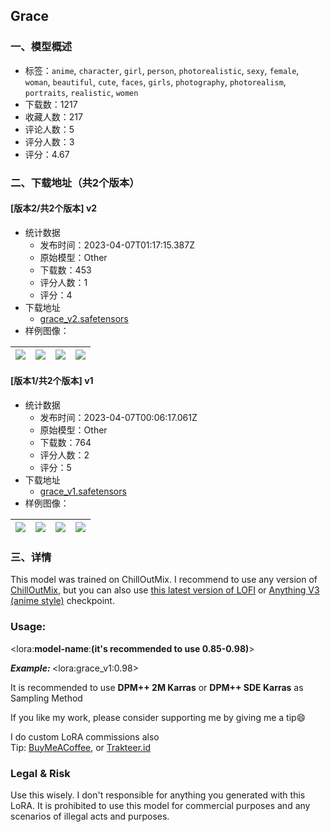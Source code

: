 ## Grace
### 一、模型概述

- 标签：`anime`, `character`, `girl`, `person`, `photorealistic`, `sexy`, `female`, `woman`, `beautiful`, `cute`, `faces`, `girls`, `photography`, `photorealism`, `portraits`, `realistic`, `women`
- 下载数：1217
- 收藏人数：217
- 评论人数：5
- 评分人数：3
- 评分：4.67

### 二、下载地址（共2个版本）

#### [版本2/共2个版本] v2

- 统计数据
  - 发布时间：2023-04-07T01:17:15.387Z
  - 原始模型：Other
  - 下载数：453
  - 评分人数：1
  - 评分：4
- 下载地址
  - [grace_v2.safetensors](https://civitai.com/api/download/models/38648)
- 样例图像：

| <img src="https://image.civitai.com/xG1nkqKTMzGDvpLrqFT7WA/58720e28-3274-4645-dfc6-eb9425e79a00/width=450/428139.jpeg" /> | <img src="https://image.civitai.com/xG1nkqKTMzGDvpLrqFT7WA/db710b7c-816d-43bb-bd32-c2e487242300/width=450/428135.jpeg" /> | <img src="https://image.civitai.com/xG1nkqKTMzGDvpLrqFT7WA/13dc2429-3f5b-4e73-d22f-408814abea00/width=450/428138.jpeg" /> | <img src="https://image.civitai.com/xG1nkqKTMzGDvpLrqFT7WA/168c5675-39da-48eb-fcb3-9ec72ae43a00/width=450/428136.jpeg" /> |
| ---- | ---- | ---- | ---- |

#### [版本1/共2个版本] v1

- 统计数据
  - 发布时间：2023-04-07T00:06:17.061Z
  - 原始模型：Other
  - 下载数：764
  - 评分人数：2
  - 评分：5
- 下载地址
  - [grace_v1.safetensors](https://civitai.com/api/download/models/27989)
- 样例图像：

| <img src="https://image.civitai.com/xG1nkqKTMzGDvpLrqFT7WA/5f6265c1-f14f-482c-81e5-0d94f218fd00/width=450/314552.jpeg" /> | <img src="https://image.civitai.com/xG1nkqKTMzGDvpLrqFT7WA/c80567bc-98d7-4757-47f7-c009a1527f00/width=450/314560.jpeg" /> | <img src="https://image.civitai.com/xG1nkqKTMzGDvpLrqFT7WA/7fdff2d0-6f7d-49de-d7a5-c7d3629a8100/width=450/314559.jpeg" /> | <img src="https://image.civitai.com/xG1nkqKTMzGDvpLrqFT7WA/afe90359-7e2a-4919-34aa-2ff07f9d8b00/width=450/314558.jpeg" /> |
| ---- | ---- | ---- | ---- |


### 三、详情
<p>This model was trained on ChillOutMix. I recommend to use any version of <a target="_blank" rel="ugc" href="https://civitai.com/models/6424/chilloutmix">ChillOutMix</a>, but you can also use <a target="_blank" rel="ugc" href="https://civitai.com/models/9052/lofi">this latest version of LOFI</a> or <a rel="ugc" href="https://civitai.com/models/66/anything-v3">Anything V3 (anime style)</a> checkpoint.</p><p></p><h3>Usage:</h3><p>&lt;lora:<strong>model-name</strong>:<strong>(it's recommended to use 0.85-0.98)</strong>&gt;</p><p><strong><em>Example: </em></strong>&lt;lora:grace_v1:0.98&gt;</p><p></p><p>It is recommended to use <strong>DPM++ 2M Karras</strong> or <strong>DPM++ SDE Karras</strong> as Sampling Method</p><p></p><p>If you like my work, please consider supporting me by giving me a tip😄</p><p>I do custom LoRA commissions also<br />Tip: <a target="_blank" rel="ugc" href="https://www.buymeacoffee.com/ZeroID">BuyMeACoffee</a>, or <a target="_blank" rel="ugc" href="http://Trakteer.id/ZR.id">Trakteer.id</a></p><p></p><h3>Legal &amp; Risk</h3><p>Use this wisely. I don't responsible for anything you generated with this LoRA. It is prohibited to use this model for commercial purposes and any scenarios of illegal acts and purposes.</p>